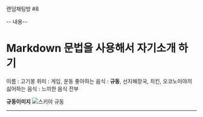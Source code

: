 랜덤채팅방 #8

-- 내용--

Markdown 문법을 사용해서 자기소개 하기
============================

이름 : 고기몽
취미 : 게임, 운동
좋아하는 음식 : **규동**, 선지해장국, 치킨, 오코노미야끼
싫어하는 음식 : 느끼한 음식 전부

**규동이미지**
![스키야 규동](https://www.e-hapi.com/img/goods/L/0710154s.jpg)

-----------------------------------------------------------------------------------------------------------------------
